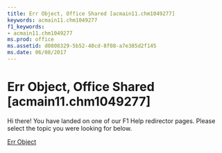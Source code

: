 ```yaml
---
title: Err Object, Office Shared [acmain11.chm1049277]
keywords: acmain11.chm1049277
f1_keywords:
- acmain11.chm1049277
ms.prod: office
ms.assetid: d0808329-5b52-48cd-8f08-a7e385d2f145
ms.date: 06/08/2017
---
```



# Err Object, Office Shared [acmain11.chm1049277]

Hi there! You have landed on one of our F1 Help redirector pages. Please select the topic you were looking for below.

[Err Object](http://msdn.microsoft.com/library/23c9697a-9c6b-18f8-2b86-a0735f082c67%28Office.15%29.aspx)

